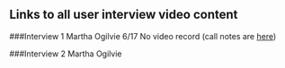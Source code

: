 ## Links to all user interview video content

###Interview 1
Martha Ogilvie
6/17
No video record (call notes are [here](https://github.com/CivicActions/nebula/blob/master/user-interviews/InitialUserInterview.md))

###Interview 2
Martha Ogilvie


